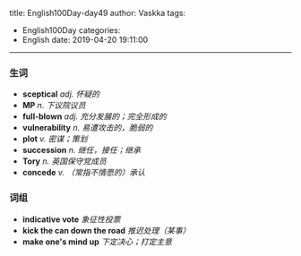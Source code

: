title: English100Day-day49
author: Vaskka
tags:
  - English100Day
categories:
  - English
date: 2019-04-20 19:11:00
---
### 生词

+ **sceptical** *adj. 怀疑的*
+ **MP** *n. 下议院议员*
+ **full-blown** *adj. 充分发展的；完全形成的*
+ **vulnerability** *n. 易遭攻击的，脆弱的*
+ **plot** *v. 密谋；策划*
+ **succession** *n. 继任，接任；继承*
+ **Tory** *n. 英国保守党成员*
+ **concede** *v. （常指不情愿的）承认*

### 词组

+ **indicative vote** *象征性投票*
+ **kick the can down the road** *推迟处理（某事）*
+ **make one's mind up** *下定决心；打定主意*